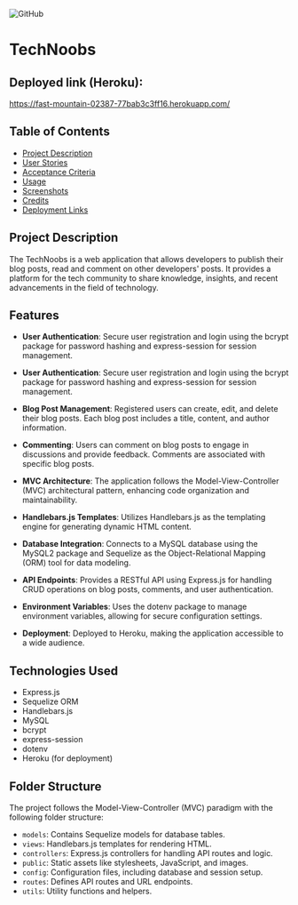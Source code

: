   ![GitHub](https://img.shields.io/badge/license-mit-blue)
# TechNoobs

## Deployed link (Heroku): 
https://fast-mountain-02387-77bab3c3ff16.herokuapp.com/

## Table of Contents
 - [Project Description](#Project-Description)
 - [User Stories](#User-Stories)
 - [Acceptance Criteria](#Acceptance-Criteria)
 - [Usage](#Installation-and-Usage) 
 - [Screenshots](#Screenshots)
 - [Credits](#Credits)
 - [Deployment Links](#Deployment-Links)

## Project Description

The TechNoobs is a web application that allows developers to publish their blog posts, read and comment on other developers' posts. It provides a platform for the tech community to share knowledge, insights, and recent advancements in the field of technology.


## Features
- **User Authentication**: Secure user registration and login using the bcrypt package for password hashing and express-session for session management.
- **User Authentication**: Secure user registration and login using the bcrypt package for password hashing and express-session for session management.

- **Blog Post Management**: Registered users can create, edit, and delete their blog posts. Each blog post includes a title, content, and author information.

- **Commenting**: Users can comment on blog posts to engage in discussions and provide feedback. Comments are associated with specific blog posts.

- **MVC Architecture**: The application follows the Model-View-Controller (MVC) architectural pattern, enhancing code organization and maintainability.

- **Handlebars.js Templates**: Utilizes Handlebars.js as the templating engine for generating dynamic HTML content.

- **Database Integration**: Connects to a MySQL database using the MySQL2 package and Sequelize as the Object-Relational Mapping (ORM) tool for data modeling.

- **API Endpoints**: Provides a RESTful API using Express.js for handling CRUD operations on blog posts, comments, and user authentication.

- **Environment Variables**: Uses the dotenv package to manage environment variables, allowing for secure configuration settings.

- **Deployment**: Deployed to Heroku, making the application accessible to a wide audience.


## Technologies Used

- Express.js
- Sequelize ORM
- Handlebars.js
- MySQL
- bcrypt
- express-session
- dotenv
- Heroku (for deployment)

## Folder Structure

The project follows the Model-View-Controller (MVC) paradigm with the following folder structure:

- `models`: Contains Sequelize models for database tables.
- `views`: Handlebars.js templates for rendering HTML.
- `controllers`: Express.js controllers for handling API routes and logic.
- `public`: Static assets like stylesheets, JavaScript, and images.
- `config`: Configuration files, including database and session setup.
- `routes`: Defines API routes and URL endpoints.
- `utils`: Utility functions and helpers.

